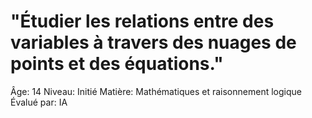 # "Étudier les relations entre des variables à travers des nuages de points et des équations."

Âge: 14
Niveau: Initié
Matière: Mathématiques et raisonnement logique
Évalué par: IA